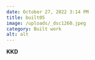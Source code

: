 ```yaml
---
date: October 27, 2022 3:14 PM
title: built05
image: /uploads/_dsc1260.jpeg
category: Built work
alt: alt
---
```

**K﻿KD**